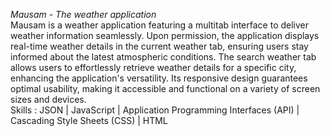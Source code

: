 *Mausam - The weather application*
<br>
Mausam is a weather application featuring a multitab interface to deliver weather information seamlessly. Upon permission, the application displays real-time weather details in the current weather tab, ensuring users stay informed about the latest atmospheric conditions. The search weather tab allows users to effortlessly retrieve weather details for a specific city, enhancing the application's versatility. Its responsive design guarantees optimal usability, making it accessible and functional on a variety of screen sizes and devices.
<br>
Skills : JSON | JavaScript | Application Programming Interfaces (API) | Cascading Style Sheets (CSS) | HTML
